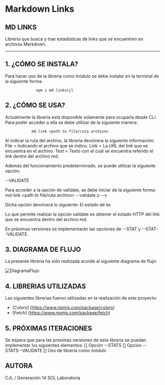# Markdown Links

## MD LINKS
Libreria que busca y trae estadisticas de links que se encuentren en archivos Markdown. 
***

## 1.  ¿CÓMO SE INSTALA? 

Para hacer uso de la libreria como módulo se debe instalar en la terminal de la siguiente forma: 

                  npm i md-linkscjl

## 2.  ¿CÓMO SE USA?

Actualmente la libreria está disponible solamente para ocuparla desde CLI. Para poder acceder a ella se debe utilizar de la siguiente manera: 

                md-link <path to file/ruta archivo>

Al indicar la ruta del archivo, la libreria devolvera la siguiente información: 
      File = Indicando el archivo que se indico. 
      Link = La URL del link que se encuentra en el archivo. 
      Text = Texto con el cual se encuentra referido el link dentro del archivo md. 

Además del funcionamiento predeterminado, se puede utilizar la siguiente opción:

--VALIDATE

Para acceder a la opción de validate, se debe iniciar de la siguiente forma:
                md-link <path to file/ruta archivo> --validate o --v

Dicha opción devolverá lo siguiente: 
      El estado de <Link> es <HTTP Status> 

Lo que permite realizar la opción validate es obtener el estado HTTP del link que se encuentra dentro del archivo md. 

En próximas versiones se implementarán las opciones de --STAT y --STAT--VALIDATE. 

## 3.  DIAGRAMA DE FLUJO

La presente libreria ha sido realizada acorde al siguiente diagrama de flujo: 

![DiagramaFlujo](https://user-images.githubusercontent.com/66574419/99919813-728b9e00-2cfe-11eb-83df-3986d76c17b0.png)

## 4. LIBRERIAS UTILIZADAS

Las siguientes librerias fueron utilizadas en la realización de este proyecto: 

* [Colors] (https://www.npmjs.com/package/colors)
* [Fetch] (https://www.npmjs.com/package/fetch)

## 5. PRÓXIMAS ITERACIONES

Se espera que para las próximas versiones de esta libreria se puedan implementar los siguientes elementos: 
 [] Opción --STATS
 [] Opción --STATS--VALIDATE
 [] Uso de librería como módulo

## AUTORA
CJL / Generación 14 SCL Laboratoria  





